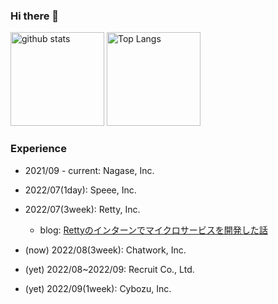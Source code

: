 ### Hi there 👋

<p align="left"> 
  <img alt="github stats" height="150px" src="https://github-readme-stats.vercel.app/api?username=diracmax&theme=onedark&show_icons=ture" />
  <img alt="Top Langs" height="150px" src="https://github-readme-stats.vercel.app/api/top-langs/?username=diracmax&layout=compact&show_icons=true&theme=onedark" />
</p>

### Experience

- 2021/09 - current: Nagase, Inc.

- 2022/07(1day): Speee, Inc.

- 2022/07(3week): Retty, Inc.
  - blog: [Rettyのインターンでマイクロサービスを開発した話](https://engineer.retty.me/entry/2022/08/09/110000)
 
- (now) 2022/08(3week): Chatwork, Inc.

- (yet) 2022/08~2022/09: Recruit Co., Ltd.

- (yet) 2022/09(1week): Cybozu, Inc.

<!--
**diracmax/diracmax** is a ✨ _special_ ✨ repository because its `README.md` (this file) appears on your GitHub profile.

Here are some ideas to get you started:

- 🔭 I’m currently working on ...
- 🌱 I’m currently learning ...
- 👯 I’m looking to collaborate on ...
- 🤔 I’m looking for help with ...
- 💬 Ask me about ...
- 📫 How to reach me: ...
- 😄 Pronouns: ...
- ⚡ Fun fact: ...
-->

